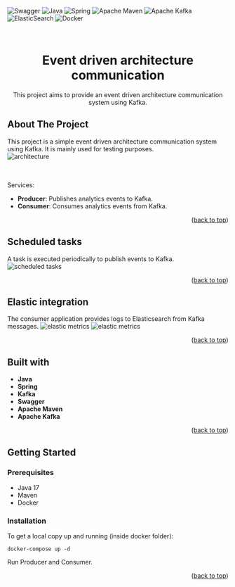 <div id="top"></div>
<!-- PROJECT SHIELDS -->

![Swagger](https://img.shields.io/badge/-Swagger-%23Clojure?style=for-the-badge&logo=swagger&logoColor=white)
![Java](https://img.shields.io/badge/java-%23ED8B00.svg?style=for-the-badge&logo=java&logoColor=white)
![Spring](https://img.shields.io/badge/spring-%236DB33F.svg?style=for-the-badge&logo=spring&logoColor=white)
![Apache Maven](https://img.shields.io/badge/Apache%20Maven-C71A36?style=for-the-badge&logo=Apache%20Maven&logoColor=white)
![Apache Kafka](https://img.shields.io/badge/Apache%20Kafka-000?style=for-the-badge&logo=apachekafka)
![ElasticSearch](https://img.shields.io/badge/-ElasticSearch-005571?style=for-the-badge&logo=elasticsearch)
![Docker](https://img.shields.io/badge/docker-%230db7ed.svg?style=for-the-badge&logo=docker&logoColor=white)

<br />
<div align="center">

<h1 align="center">Event driven architecture communication</h1>

  <p align="center">
    This project aims to provide an event driven architecture communication system using Kafka.
  </p>
</div>

<!-- ABOUT THE PROJECT -->

## About The Project

This project is a simple event driven architecture communication system using Kafka.
It is mainly used for testing purposes.<br/>
![architecture]([https://ibb.co/gV5vw6B](https://i.ibb.co/0tgBZQd/healthapp-drawio.png))

<br><br>Services:

- **Producer**: Publishes analytics events to Kafka.
- **Consumer**: Consumes analytics events from Kafka.

<p align="right">(<a href="#top">back to top</a>)</p>

## Scheduled tasks

A task is executed periodically to publish events to Kafka.
<img src="images/messages.png" alt="scheduled tasks">

<p align="right">(<a href="#top">back to top</a>)</p>

## Elastic integration

The consumer application provides logs to Elasticsearch from Kafka messages.
<img src="images/elastic-metrics1.png" alt="elastic metrics">
<img src="images/elastic-metrics2.png" alt="elastic metrics">
<p align="right">(<a href="#top">back to top</a>)</p>

## Built with

- **Java**
- **Spring**
- **Kafka**
- **Swagger**
- **Apache Maven**
- **Apache Kafka**

<p align="right">(<a href="#top">back to top</a>)</p>

## Getting Started

### Prerequisites

- Java 17
- Maven
- Docker

### Installation

To get a local copy up and running (inside docker folder):

```
docker-compose up -d
```

Run Producer and Consumer.

<p align="right">(<a href="#top">back to top</a>)</p>
